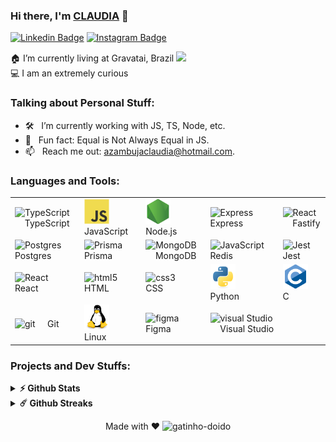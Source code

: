 ### Hi there, I'm [CLAUDIA](https://github.com/cclabdis) 👋

[![Linkedin Badge](https://img.shields.io/badge/-LinkedIn-0e76a8?style=flat-square&logo=Linkedin&logoColor=white)](https://linkedin.com/in/claudia-azambuja)
[![Instagram Badge](https://img.shields.io/badge/-Instagram-e4405f?style=flat-square&logo=Instagram&logoColor=white)](https://instagram.com/claudiaazambuj/)

🏠 I’m currently living at Gravatai, Brazil <img height="20" src="https://user-images.githubusercontent.com/79346301/202098149-b1d4c31a-03af-4e9c-bb0a-817a7fdbabd7.png">
 <br/> 💻 I am an extremely curious <br/>

### Talking about Personal Stuff:

- 🛠 &nbsp; I’m currently working with JS, TS, Node, etc.
- 👾 &nbsp; Fun fact: Equal is Not Always Equal in JS.
- 📫 &nbsp; Reach me out: azambujaclaudia@hotmail.com.

### Languages and Tools:
<table align="center">
  <tbody>
    <tr>
      <td>
        <img src="https://cdn.jsdelivr.net/gh/devicons/devicon/icons/typescript/typescript-original.svg" alt="TypeScript" height="40" title="TypeScript" />
        <img width="12" /> TypeScript
      </td>
      <td>
        <img src="https://raw.githubusercontent.com/devicons/devicon/master/icons/javascript/javascript-original.svg" alt="JavaScript" height="40" title="JavaScript"/>
        <img width="12" /> JavaScript
      </td>
      <td>
        <img src="https://raw.githubusercontent.com/devicons/devicon/master/icons/nodejs/nodejs-original.svg" alt="NodeJS" height="40" title="Node.js"/>
        <img width="12" /> Node.js
      </td>
      <td>
        <img src="https://skillicons.dev/icons?i=express" height="40" alt="Express"/>
        <img width="12" /> Express
      </td>
      <td>
        <img src="https://avatars.githubusercontent.com/u/24939410?s=280&v=4" alt="React" height="40" title="React"/>
        <img width="12" /> Fastify
      </td>
    </tr>

   <tr>
      <td>
        <img src="https://cdn.jsdelivr.net/gh/devicons/devicon/icons/postgresql/postgresql-original.svg" alt="Postgres" height="40" title="Postgres" />
        <img width="12" /> Postgres
      </td>
       <td>
        <img src="https://cdn.icon-icons.com/icons2/2148/PNG/512/prisma_icon_132076.png" alt="Prisma" height="40" title="Prisma" />
        <img width="12"/> Prisma
      </td>
      <td>
        <img src="https://cdn.jsdelivr.net/gh/devicons/devicon/icons/mongodb/mongodb-original.svg" alt="MongoDB" height="40" title="MongoDB" />
        <img width="12"/> MongoDB
      </td>
      <td>
        <img src="https://cdn.jsdelivr.net/gh/devicons/devicon/icons/redis/redis-original.svg" alt="JavaScript" height="40" title="Redis"/>
        <img width="12" /> Redis
      </td>
      <td>
        <img src="https://cdn.jsdelivr.net/gh/devicons/devicon/icons/jest/jest-plain.svg" alt="Jest" height="40" title="Jest" />
        <img width="12" /> Jest
      </td>
    </tr>

   <tr>
      <td>
        <img src="https://cdn.jsdelivr.net/gh/devicons/devicon/icons/react/react-original.svg" alt="React" height="40" title="React"/>
        <img width="12" /> React
      </td>
      <td>
        <img src="https://cdn.jsdelivr.net/gh/devicons/devicon/icons/html5/html5-original.svg" alt="html5" height="40" title="HTML"/> 
        <img width="12" /> HTML
      </td>
      <td>
        <img src="https://cdn.jsdelivr.net/gh/devicons/devicon/icons/css3/css3-original.svg" alt="css3" height="40" title="CSS"/>
        <img width="12" /> CSS
      </td>
      <td>
        <img src="https://raw.githubusercontent.com/devicons/devicon/master/icons/python/python-original.svg" alt="Python" height="40" title="Python"/>
        <img width="12"/> Python
      </td>
      <td>
        <img src="https://raw.githubusercontent.com/devicons/devicon/master/icons/c/c-original.svg" alt="C" height="40" title="C"/>
        <img width="12"/> C
      </td>
    </tr>

   <tr>
     <td>
        <img src="https://www.vectorlogo.zone/logos/git-scm/git-scm-icon.svg" alt="git" height="40" title="Git"/>
        <img width="12"/> Git
      </td>
      <td>
        <img src="https://raw.githubusercontent.com/devicons/devicon/master/icons/linux/linux-original.svg" alt="linux" height="40" title="Linux"/>
        <img width="12"/> Linux
      </td>
      <td>
        <img src="https://cdn.jsdelivr.net/gh/devicons/devicon/icons/figma/figma-original.svg" alt="figma" height="40" title="Figma"/>
        <img width="12"/> Figma
      </td>
      <td>
        <img src="https://cdn.simpleicons.org/visualstudiocode/007ACC" alt="visual Studio" height="40" title="Visual Studio"/>
        <img width="12"/> Visual Studio
      </td>
    </tr>
  </tbody>
</table>

###

<div align="left">
</div>

###

### Projects and Dev Stuffs:

<details>
  <summary><b>⚡ Github Stats</b></summary>

  <br />
  <img height="180em" src="https://github-readme-stats.vercel.app/api?username=claudiaazambuja&show_icons=true&hide_border=true&&count_private=true&include_all_commits=true" />
  <img height="180em" src="https://github-readme-stats.vercel.app/api/top-langs/?username=claudiaazambuja&exclude_repo=KNN-Image-Classification&show_icons=true&hide_border=true&layout=compact&langs_count=8"/>
</details>

<details>
  <summary><b>☄️ Github Streaks</b></summary>

  <br />
  <img height="180em" src="https://github-readme-streak-stats.herokuapp.com/?user=iampavangandhi&hide_border=true" />
</details>

 
  
  <p align="center">
  Made with ❤️  <img src="https://media.giphy.com/media/WUlplcMpOCEmTGBtBW/giphy.gif" width="30" alt="gatinho-doido"> 
</p>
